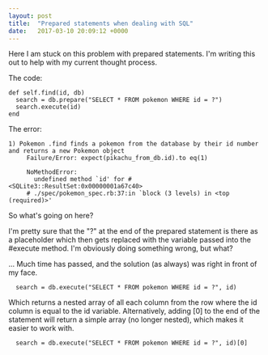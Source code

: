 ```yaml
---
layout: post
title:  "Prepared statements when dealing with SQL"
date:   2017-03-10 20:09:12 +0000
---
```


Here I am stuck on this problem with prepared statements. I'm writing this out to help with my current thought process.

The code:
```
def self.find(id, db)
  search = db.prepare("SELECT * FROM pokemon WHERE id = ?")
  search.execute(id)
end
```
	
The error:
```
1) Pokemon .find finds a pokemon from the database by their id number and returns a new Pokemon object                                                              
     Failure/Error: expect(pikachu_from_db.id).to eq(1)                                                                                                                
                                                                                                                                                                      
     NoMethodError:                                                                                                                                                    
       undefined method `id' for #<SQLite3::ResultSet:0x00000001a67c40>                                                                                                
     # ./spec/pokemon_spec.rb:37:in `block (3 levels) in <top (required)>'
```

So what's going on here?

I'm pretty sure that the "?" at the end of the prepared statement is there as a placeholder which then gets replaced with the variable passed into the #execute method. I'm obviously doing something wrong, but what?

... Much time has passed, and the solution (as always) was right in front of my face.

```
  search = db.execute("SELECT * FROM pokemon WHERE id = ?", id)
```

Which returns a nested array of all each column from the row where the id column is equal to the id variable. Alternatively, adding [0] to the end of the statement will return a simple array (no longer nested), which makes it easier to work with.

```
  search = db.execute("SELECT * FROM pokemon WHERE id = ?", id)[0]
```
